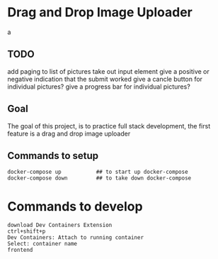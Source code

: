 # Drag and Drop Image Uploader

a
## TODO
add paging to list of pictures
take out input element
give a positive or negative indication that the submit worked
give a cancle button for individual pictures?
give a progress bar for individual pictures?

## Goal
The goal of this project, is to practice full stack development, the first feature is a drag and drop image uploader


## Commands to setup
```
docker-compose up           ## to start up docker-compose
docker-compose down         ## to take down docker-compose
```
# Commands to develop
```
download Dev Containers Extension
ctrl+shift+p
Dev Containers: Attach to running container
Select: container name
frontend
```


